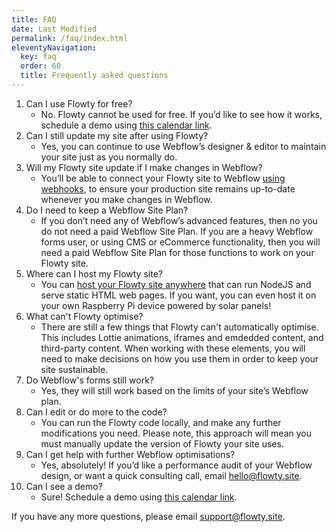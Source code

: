 ```yaml
---
title: FAQ
date: Last Modified
permalink: /faq/index.html
eleventyNavigation:
  key: faq
  order: 60
  title: Frequently asked questions
---
```


1. Can I use Flowty for free?
    - No. Flowty cannot be used for free. If you’d like to see how it works, schedule a demo using [this calendar link](https://savvycal.com/fershad/9ea168b3).
2. Can I still update my site after using Flowty?
    - Yes, you can continue to use Webflow’s designer & editor to maintain your site just as you normally do.
3. Will my Flowty site update if I make changes in Webflow?
    - You’ll be able to connect your Flowty site to Webflow [using webhooks](/webhooks/), to ensure your production site remains up-to-date whenever you make changes in Webflow.
4. Do I need to keep a Webflow Site Plan?
    - If you don’t need any of Webflow’s advanced features, then no you do not need a paid Webflow Site Plan. If you are a heavy Webflow forms user, or using CMS or eCommerce functionality, then you will need a paid Webflow Site Plan for those functions to work on your Flowty site.
5. Where can I host my Flowty site?
    - You can [host your Flowty site anywhere](/hosting/) that can run NodeJS and serve static HTML web pages. If you want, you can even host it on your own Raspberry Pi device powered by solar panels!
6. What can't Flowty optimise?
    - There are still a few things that Flowty can't automatically optimise. This includes Lottie animations, iframes and emdedded content, and third-party content. When working with these elements, you will need to make decisions on how you use them in order to keep your site sustainable.
7. Do Webflow's forms still work?
    - Yes, they will still work based on the limits of your site’s Webflow plan.
8. Can I edit or do more to the code?
    - You can run the Flowty code locally, and make any further modifications you need. Please note, this approach will mean you must manually update the version of Flowty your site uses.
9. Can I get help with further Webflow optimisations?
    - Yes, absolutely! If you’d like a performance audit of your Webflow design, or want a quick consulting call, email [hello@flowty.site](mailto:hello@flowty.site).
10. Can I see a demo?
    - Sure! Schedule a demo using [this calendar link](https://savvycal.com/fershad/9ea168b3).  

If you have any more questions, please email [support@flowty.site](mailto:support@flowty.site).
